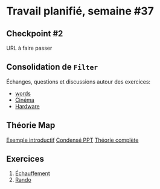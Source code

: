 # Travail planifié, semaine #37

## Checkpoint #2
URL à faire passer

## Consolidation de `Filter`
Échanges, questions et discussions autour des exercices:
- [words](../exos/words/)
- [Cinéma](../exos/cinema/)
- [Hardware](../exos/hardware/)

## Théorie Map 
[Exemple introductif](../supports/)
[Condensé PPT](../supports/source/03-Map.pptx)
[Théorie complète](../supports/source/03a-Map.md)

## Exercices
1. [Échauffement](../exos/mib-map)
2. [Rando](../exos/rando/)
